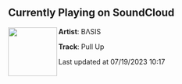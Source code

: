 ## Currently Playing on SoundCloud

[<img align="left" width="100" src="https://i1.sndcdn.com/artworks-HyP7ziUwTjIMipNH-nCqrzw-t500x500.jpg">](https://soundcloud.com/bvsis/pull-up)

**Artist**: BΛSIS 

**Track**: Pull Up

Last updated at 07/19/2023 10:17
